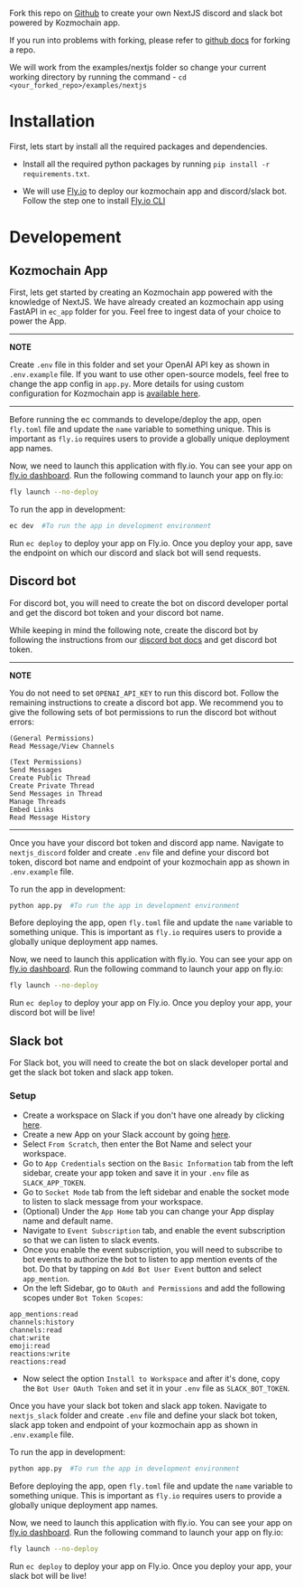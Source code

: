 Fork this repo on [Github](https://github.com/digitranslab/kozmochain) to create your own NextJS discord and slack bot powered by Kozmochain app.

If you run into problems with forking, please refer to [github docs](https://docs.github.com/en/pull-requests/collaborating-with-pull-requests/working-with-forks/fork-a-repo) for forking a repo.

We will work from the examples/nextjs folder so change your current working directory by running the command - `cd <your_forked_repo>/examples/nextjs`

# Installation

First, lets start by install all the required packages and dependencies.

- Install all the required python packages by running `pip install -r requirements.txt`.

- We will use [Fly.io](https://fly.io/) to deploy our kozmochain app and discord/slack bot. Follow the step one to install [Fly.io CLI](https://docs.digi-trans.org/deployment/fly_io#step-1-install-flyctl-command-line)

# Developement

## Kozmochain App

First, lets get started by creating an Kozmochain app powered with the knowledge of NextJS. We have already created an kozmochain app using FastAPI in `ec_app` folder for you. Feel free to ingest data of your choice to power the App.

---
**NOTE**

Create `.env` file in this folder and set your OpenAI API key as shown in `.env.example` file. If you want to use other open-source models, feel free to change the app config in `app.py`. More details for using custom configuration for Kozmochain app is [available here](https://docs.digi-trans.org/api-reference/advanced/configuration).

---

Before running the ec commands to develope/deploy the app, open `fly.toml` file and update the `name` variable to something unique. This is important as `fly.io` requires users to provide a globally unique deployment app names.

Now, we need to launch this application with fly.io. You can see your app on [fly.io dashboard](https://fly.io/dashboard). Run the following command to launch your app on fly.io:
```bash
fly launch --no-deploy
```

To run the app in development:

```bash
ec dev  #To run the app in development environment
```

Run `ec deploy` to deploy your app on Fly.io. Once you deploy your app, save the endpoint on which our discord and slack bot will send requests.


## Discord bot

For discord bot, you will need to create the bot on discord developer portal and get the discord bot token and your discord bot name.

While keeping in mind the following note, create the discord bot by following the instructions from our [discord bot docs](https://docs.digi-trans.org/examples/discord_bot) and get discord bot token.

---
**NOTE**

You do not need to set `OPENAI_API_KEY` to run this discord bot. Follow the remaining instructions to create a discord bot app. We recommend you to give the following sets of bot permissions to run the discord bot without errors:

```
(General Permissions)
Read Message/View Channels

(Text Permissions)
Send Messages
Create Public Thread
Create Private Thread
Send Messages in Thread
Manage Threads
Embed Links
Read Message History
```
---

Once you have your discord bot token and discord app name. Navigate to `nextjs_discord` folder and create `.env` file and define your discord bot token, discord bot name and endpoint of your kozmochain app as shown in `.env.example` file.

To run the app in development:

```bash
python app.py  #To run the app in development environment
```

Before deploying the app, open `fly.toml` file and update the `name` variable to something unique. This is important as `fly.io` requires users to provide a globally unique deployment app names.

Now, we need to launch this application with fly.io. You can see your app on [fly.io dashboard](https://fly.io/dashboard). Run the following command to launch your app on fly.io:
```bash
fly launch --no-deploy
```

Run `ec deploy` to deploy your app on Fly.io. Once you deploy your app, your discord bot will be live!


## Slack bot

For Slack bot, you will need to create the bot on slack developer portal and get the slack bot token and slack app token.

### Setup

- Create a workspace on Slack if you don't have one already by clicking [here](https://slack.com/intl/en-in/).
- Create a new App on your Slack account by going [here](https://api.slack.com/apps).
- Select `From Scratch`, then enter the Bot Name and select your workspace.
- Go to `App Credentials` section on the `Basic Information` tab from the left sidebar, create your app token and save it in your `.env` file as `SLACK_APP_TOKEN`.
- Go to `Socket Mode` tab from the left sidebar and enable the socket mode to listen to slack message from your workspace.
- (Optional) Under the `App Home` tab you can change your App display name and default name.
- Navigate to `Event Subscription` tab, and enable the event subscription so that we can listen to slack events.
- Once you enable the event subscription, you will need to subscribe to bot events to authorize the bot to listen to app mention events of the bot. Do that by tapping on `Add Bot User Event` button and select `app_mention`.
- On the left Sidebar, go to `OAuth and Permissions` and add the following scopes under `Bot Token Scopes`:
```text
app_mentions:read
channels:history
channels:read
chat:write
emoji:read
reactions:write
reactions:read
```
- Now select the option `Install to Workspace` and after it's done, copy the `Bot User OAuth Token` and set it in your `.env` file as `SLACK_BOT_TOKEN`.

Once you have your slack bot token and slack app token. Navigate to `nextjs_slack` folder and create `.env` file and define your slack bot token, slack app token and endpoint of your kozmochain app as shown in `.env.example` file.

To run the app in development:

```bash
python app.py  #To run the app in development environment
```

Before deploying the app, open `fly.toml` file and update the `name` variable to something unique. This is important as `fly.io` requires users to provide a globally unique deployment app names.

Now, we need to launch this application with fly.io. You can see your app on [fly.io dashboard](https://fly.io/dashboard). Run the following command to launch your app on fly.io:
```bash
fly launch --no-deploy
```

Run `ec deploy` to deploy your app on Fly.io. Once you deploy your app, your slack bot will be live!
